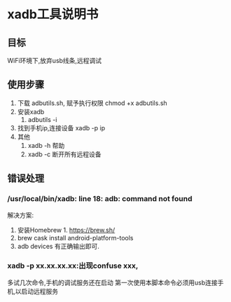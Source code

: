 # xadb工具说明书

## 目标

WiFi环境下,放弃usb线条,远程调试

## 使用步骤

1. 下载 adbutils.sh, 赋予执行权限 chmod +x adbutils.sh
1. 安装xadb
	1.  adbutils -i
1. 找到手机ip,连接设备 xadb -p ip
1. 其他
	1. xadb -h 帮助
	1. xadb -c 断开所有远程设备

## 错误处理

### /usr/local/bin/xadb: line 18: adb: command not found
解决方案:
  1. 安装Homebrew
    1. https://brew.sh/
  2. ​brew cask install android-platform-tools​
  3. ​adb devices​ 有正确输出即可.

### xadb -p xx.xx.xx.xx:出现confuse xxx, 
多试几次命令,手机的调试服务还在启动
第一次使用本脚本命令必须用usb连接手机,以启动远程服务

